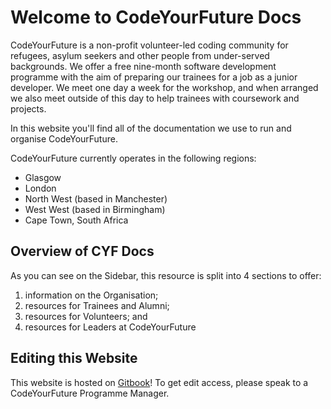 # Welcome to CodeYourFuture Docs

CodeYourFuture is a non-profit volunteer-led coding community for refugees, asylum seekers and other people from under-served backgrounds. We offer a free nine-month software development programme with the aim of preparing our trainees for a job as a junior developer. We meet one day a week for the workshop, and when arranged we also meet outside of this day to help trainees with coursework and projects.&#x20;

In this website you'll find all of the documentation we use to run and organise CodeYourFuture.

CodeYourFuture currently operates in the following regions:

* Glasgow
* London
* North West (based in Manchester)
* West West (based in Birmingham)
* Cape Town, South Africa

## Overview of CYF Docs

As you can see on the Sidebar, this resource is split into 4 sections to offer:

1. information on the Organisation;&#x20;
2. resources for Trainees and Alumni;
3. resources for Volunteers; and&#x20;
4. resources for Leaders at CodeYourFuture

## Editing this Website

This website is hosted on [Gitbook](https://www.gitbook.com/)! To get edit access, please speak to a CodeYourFuture Programme Manager.
